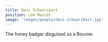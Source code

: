 ```yaml
---
title: Devi Schwarzbart
position: Lab Mascot
image: 'images/people/devi-schwarzbart.jpg'
---
```


The honey badger disguised as a Bouvier.
